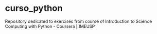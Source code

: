 # curso_python
Repository dedicated to exercises from course of Introduction to Science Computing with Python -  Coursera | IMEUSP
